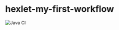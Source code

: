 # hexlet-my-first-workflow
![Java CI](https://github.com/a88217/hexlet-my-first-workflow/workflows/workflow.yml/badge.svg)